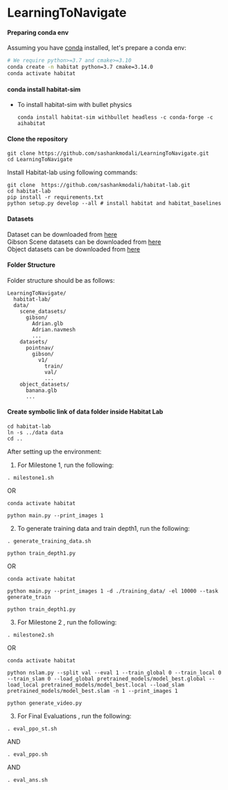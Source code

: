 # LearningToNavigate

#### Preparing conda env
Assuming you have [conda](https://docs.conda.io/projects/conda/en/latest/user-guide/install/) installed, let's prepare a conda env:
```bash
# We require python>=3.7 and cmake>=3.10
conda create -n habitat python=3.7 cmake=3.14.0
conda activate habitat
```

#### conda install habitat-sim
- To install habitat-sim with bullet physics
   ```
   conda install habitat-sim withbullet headless -c conda-forge -c aihabitat
   ```

#### Clone the repository
```
git clone https://github.com/sashankmodali/LearningToNavigate.git
cd LearningToNavigate
```



Install Habitat-lab using following commands: 
```
git clone  https://github.com/sashankmodali/habitat-lab.git
cd habitat-lab
pip install -r requirements.txt
python setup.py develop --all # install habitat and habitat_baselines
```


#### Datasets
Dataset can be downloaded from [here](https://dl.fbaipublicfiles.com/habitat/data/datasets/pointnav/gibson/v1/pointnav_gibson_v1.zip) </br>
Gibson Scene datasets can be downloaded from [here](https://docs.google.com/forms/d/e/1FAIpQLScWlx5Z1DM1M-wTSXaa6zV8lTFkPmTHW1LqMsoCBDWsTDjBkQ/viewform)
</br>
Object datasets can be downloaded from [here](http://dl.fbaipublicfiles.com/habitat/objects_v0.2.zip)</br>

#### Folder Structure
Folder structure should be as follows:</br>
```
LearningToNavigate/
  habitat-lab/
  data/
    scene_datasets/
      gibson/
        Adrian.glb
        Adrian.navmesh
        ...
    datasets/
      pointnav/
        gibson/
          v1/
            train/
            val/
            ...
    object_datasets/
      banana.glb
      ...        
```

#### Create symbolic link of data folder inside Habitat Lab

```
cd habitat-lab
ln -s ../data data
cd ..
```

After setting up the environment:

1. For Milestone 1, run the following:
```
. milestone1.sh
```
  OR
```
conda activate habitat

python main.py --print_images 1
```
2. To generate training data and train depth1, run the following:
```
. generate_training_data.sh

python train_depth1.py
```
  OR
```
conda activate habitat

python main.py --print_images 1 -d ./training_data/ -el 10000 --task generate_train

python train_depth1.py
```
3. For Milestone 2 , run the following:
```
. milestone2.sh
```
  OR
```
conda activate habitat

python nslam.py --split val --eval 1 --train_global 0 --train_local 0 --train_slam 0 --load_global pretrained_models/model_best.global --load_local pretrained_models/model_best.local --load_slam pretrained_models/model_best.slam -n 1 --print_images 1

python generate_video.py
```
3. For Final Evaluations , run the following:
```
. eval_ppo_st.sh
```
  AND
```
. eval_ppo.sh
```
  AND
```
. eval_ans.sh
```
